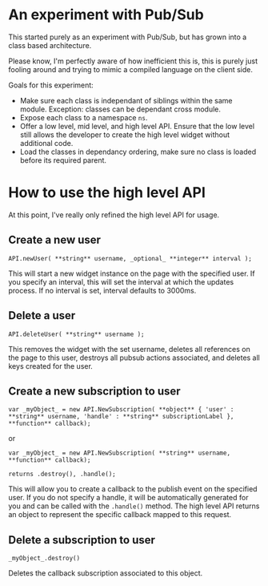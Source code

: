 # An experiment with Pub/Sub

This started purely as an experiment with Pub/Sub, but has grown into a class based architecture.

Please know, I'm perfectly aware of how inefficient this is, this is purely just fooling around and trying to mimic a compiled language on the client side.

Goals for this experiment:

  * Make sure each class is independant of siblings within the same module. 
    Exception: classes can be dependant cross module.
  * Expose each class to a namespace `ns`.
  * Offer a low level, mid level, and high level API. Ensure that the low level still allows the developer to create the high level widget without additional code.
  * Load the classes in dependancy ordering, make sure no class is loaded before its required parent.

# How to use the high level API

At this point, I've really only refined the high level API for usage.

## Create a new user

`API.newUser( **string** username, _optional_ **integer** interval );`

This will start a new widget instance on the page with the specified user. If you specify an interval, this will set the interval at which the updates process.
If no interval is set, interval defaults to 3000ms.

## Delete a user

`API.deleteUser( **string** username );`

This removes the widget with the set username, deletes all references on the page to this user, destroys all pubsub actions associated, and deletes all keys created for the user.

## Create a new subscription to user

`var _myObject_ = new API.NewSubscription( **object** { 'user' : **string** username, 'handle' : **string** subscriptionLabel }, **function** callback);`

or

`var _myObject_ = new API.NewSubscription( **string** username, **function** callback);`

`returns .destroy(), .handle();`

This will allow you to create a callback to the publish event on the specified user. If you do not specify a handle, it will be automatically generated for you and can be called with the `.handle()` method.
The high level API returns an object to represent the specific callback mapped to this request.

## Delete a subscription to user

`_myObject_.destroy()`

Deletes the callback subscription associated to this object.